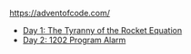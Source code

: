 https://adventofcode.com/

* [Day 1: The Tyranny of the Rocket Equation](/src/day_01/README.md)
* [Day 2: 1202 Program Alarm](/src/day_02/README.md)
